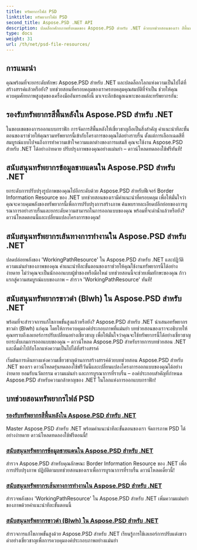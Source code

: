 ```yaml
---
title: ทรัพยากรไฟล์ PSD
linktitle: ทรัพยากรไฟล์ PSD
second_title: Aspose.PSD .NET API
description: ปลดล็อกศักยภาพทั้งหมดของ Aspose.PSD สำหรับ .NET ด้วยบทช่วยสอนของเรา สีพื้นหลังหลัก ข้อมูลเส้นขอบ เส้นทางการทำงาน และทรัพยากรขาวดำได้อย่างราบรื่น
type: docs
weight: 31
url: /th/net/psd-file-resources/
---
```


## การแนะนำ

คุณพร้อมที่จะยกระดับทักษะ Aspose.PSD สำหรับ .NET และปลดล็อกโลกแห่งความเป็นไปได้ที่สร้างสรรค์แล้วหรือยัง? บทช่วยสอนที่ครอบคลุมของเราครอบคลุมคุณสมบัติที่จำเป็น ช่วยให้คุณควบคุมศักยภาพสูงสุดของเครื่องมืออันทรงพลังนี้ มาเจาะลึกข้อมูลเฉพาะของแต่ละทรัพยากรกัน:

## รองรับทรัพยากรสีพื้นหลังใน Aspose.PSD สำหรับ .NET

ในขอบเขตของการออกแบบกราฟิก การจัดการสีพื้นหลังให้เชี่ยวชาญถือเป็นสิ่งสำคัญ คำแนะนำทีละขั้นตอนของเราช่วยให้คุณรวมทรัพยากรนี้เข้ากับโครงการของคุณได้อย่างราบรื่น ตั้งแต่การเลือกเฉดสีที่สมบูรณ์แบบไปจนถึงการทำความเข้าใจความแตกต่างของการผสมสี คุณจะใช้งาน Aspose.PSD สำหรับ .NET ได้อย่างง่ายดาย ปรับปรุงภาพของคุณอย่างแม่นยำ – ดาวน์โหลดทดลองใช้ฟรีทันที!

## สนับสนุนทรัพยากรข้อมูลชายแดนใน Aspose.PSD สำหรับ .NET

ยกระดับการปรับปรุงรูปภาพของคุณไปอีกระดับด้วย Aspose.PSD สำหรับฟีเจอร์ Border Information Resource ของ .NET บทช่วยสอนของเรามีคำแนะนำที่ครอบคลุม เพื่อให้มั่นใจว่าคุณจะควบคุมพลังของทรัพยากรนี้เพื่อการปรับปรุงการสร้างภาพ ค้นพบรายละเอียดปลีกย่อยของการบูรณาการอย่างราบรื่นและยกระดับความสามารถในการออกแบบของคุณ พร้อมที่จะดำน้ำแล้วหรือยัง? ดาวน์โหลดตอนนี้และเปลี่ยนแปลงโครงการของคุณ!

## สนับสนุนทรัพยากรเส้นทางการทำงานใน Aspose.PSD สำหรับ .NET

ปลดปล่อยพลังของ 'WorkingPathResource' ใน Aspose.PSD สำหรับ .NET และปฏิวัติความแม่นยำของภาพของคุณ คำแนะนำทีละขั้นตอนของเราช่วยให้คุณใช้งานทรัพยากรนี้ได้อย่างง่ายดาย ไม่ว่าคุณจะเป็นนักออกแบบผู้ช่ำชองหรือมือใหม่ บทช่วยสอนนี้จะช่วยเพิ่มทักษะของคุณ ก้าวแรกสู่ความสมบูรณ์แบบของภาพ – สำรวจ 'WorkingPathResource' ทันที!

## สนับสนุนทรัพยากรขาวดำ (Blwh) ใน Aspose.PSD สำหรับ .NET

พร้อมที่จะสำรวจการแก้ไขภาพขั้นสูงแล้วหรือยัง? Aspose.PSD สำหรับ .NET นำเสนอทรัพยากรขาวดำ (Blwh) แก่คุณ โดยให้การควบคุมองค์ประกอบภาพที่แม่นยำ บทช่วยสอนของเราจะอธิบายให้คุณทราบถึงเลเยอร์การปรับเปลี่ยนอย่างเชี่ยวชาญ เพื่อให้มั่นใจว่าคุณจะใช้ทรัพยากรนี้ได้อย่างเชี่ยวชาญ ยกระดับเกมการออกแบบของคุณ – ดาวน์โหลด Aspose.PSD สำหรับรายการบทช่วยสอน .NET และดื่มด่ำไปกับโลกแห่งความเป็นไปได้ที่สร้างสรรค์

เริ่มต้นการเดินทางแห่งความเชี่ยวชาญด้านการสร้างสรรค์ด้วยบทช่วยสอน Aspose.PSD สำหรับ .NET ของเรา ดาวน์โหลดรุ่นทดลองใช้ฟรีวันนี้และเปลี่ยนแปลงโครงการออกแบบของคุณได้อย่างง่ายดาย ยอมรับนวัตกรรม ความแม่นยำ และการบูรณาการที่ราบรื่น – องค์ประกอบสำคัญที่กำหนด Aspose.PSD สำหรับความกล้าหาญของ .NET ในโลกแห่งการออกแบบกราฟิก!

## บทช่วยสอนทรัพยากรไฟล์ PSD
### [รองรับทรัพยากรสีพื้นหลังใน Aspose.PSD สำหรับ .NET](./supporting-background-color-resource/)
Master Aspose.PSD สำหรับ .NET พร้อมคำแนะนำทีละขั้นตอนของเรา จัดการภาพ PSD ได้อย่างง่ายดาย ดาวน์โหลดทดลองใช้ฟรีตอนนี้!
### [สนับสนุนทรัพยากรข้อมูลชายแดนใน Aspose.PSD สำหรับ .NET](./supporting-border-information-resource/)
สำรวจ Aspose.PSD สำหรับคุณลักษณะ Border Information Resource ของ .NET เพื่อการปรับปรุงภาพ ปฏิบัติตามบทช่วยสอนของเราเพื่อการบูรณาการที่ราบรื่น ดาวน์โหลดเดี๋ยวนี้!
### [สนับสนุนทรัพยากรเส้นทางการทำงานใน Aspose.PSD สำหรับ .NET](./supporting-working-path-resource/)
สำรวจพลังของ 'WorkingPathResource' ใน Aspose.PSD สำหรับ .NET เพิ่มความแม่นยำของภาพด้วยคำแนะนำทีละขั้นตอนนี้
### [สนับสนุนทรัพยากรขาวดำ (Blwh) ใน Aspose.PSD สำหรับ .NET](./supporting-black-and-white-blwh-resource/)
สำรวจการแก้ไขภาพขั้นสูงด้วย Aspose.PSD สำหรับ .NET เรียนรู้การใช้เลเยอร์การปรับแต่งขาวดำอย่างเชี่ยวชาญเพื่อการควบคุมองค์ประกอบภาพอย่างแม่นยำ